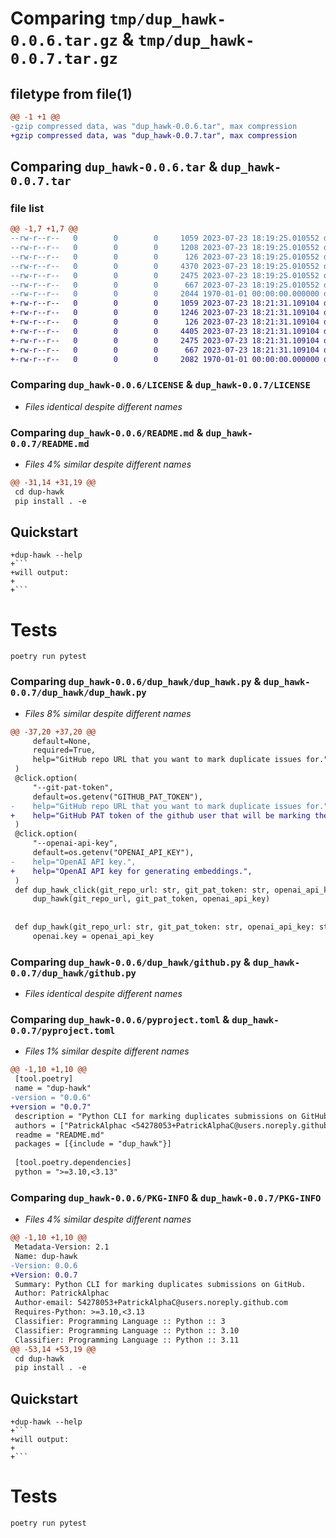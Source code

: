 # Comparing `tmp/dup_hawk-0.0.6.tar.gz` & `tmp/dup_hawk-0.0.7.tar.gz`

## filetype from file(1)

```diff
@@ -1 +1 @@
-gzip compressed data, was "dup_hawk-0.0.6.tar", max compression
+gzip compressed data, was "dup_hawk-0.0.7.tar", max compression
```

## Comparing `dup_hawk-0.0.6.tar` & `dup_hawk-0.0.7.tar`

### file list

```diff
@@ -1,7 +1,7 @@
--rw-r--r--   0        0        0     1059 2023-07-23 18:19:25.010552 dup_hawk-0.0.6/LICENSE
--rw-r--r--   0        0        0     1208 2023-07-23 18:19:25.010552 dup_hawk-0.0.6/README.md
--rw-r--r--   0        0        0      126 2023-07-23 18:19:25.010552 dup_hawk-0.0.6/dup_hawk/__init__.py
--rw-r--r--   0        0        0     4370 2023-07-23 18:19:25.010552 dup_hawk-0.0.6/dup_hawk/dup_hawk.py
--rw-r--r--   0        0        0     2475 2023-07-23 18:19:25.010552 dup_hawk-0.0.6/dup_hawk/github.py
--rw-r--r--   0        0        0      667 2023-07-23 18:19:25.010552 dup_hawk-0.0.6/pyproject.toml
--rw-r--r--   0        0        0     2044 1970-01-01 00:00:00.000000 dup_hawk-0.0.6/PKG-INFO
+-rw-r--r--   0        0        0     1059 2023-07-23 18:21:31.109104 dup_hawk-0.0.7/LICENSE
+-rw-r--r--   0        0        0     1246 2023-07-23 18:21:31.109104 dup_hawk-0.0.7/README.md
+-rw-r--r--   0        0        0      126 2023-07-23 18:21:31.109104 dup_hawk-0.0.7/dup_hawk/__init__.py
+-rw-r--r--   0        0        0     4405 2023-07-23 18:21:31.109104 dup_hawk-0.0.7/dup_hawk/dup_hawk.py
+-rw-r--r--   0        0        0     2475 2023-07-23 18:21:31.109104 dup_hawk-0.0.7/dup_hawk/github.py
+-rw-r--r--   0        0        0      667 2023-07-23 18:21:31.109104 dup_hawk-0.0.7/pyproject.toml
+-rw-r--r--   0        0        0     2082 1970-01-01 00:00:00.000000 dup_hawk-0.0.7/PKG-INFO
```

### Comparing `dup_hawk-0.0.6/LICENSE` & `dup_hawk-0.0.7/LICENSE`

 * *Files identical despite different names*

### Comparing `dup_hawk-0.0.6/README.md` & `dup_hawk-0.0.7/README.md`

 * *Files 4% similar despite different names*

```diff
@@ -31,14 +31,19 @@
 cd dup-hawk
 pip install . -e
 ```
 
 ## Quickstart 
 
 ```
+dup-hawk --help
+```
+will output:
+
+```
 
 ```
 
 # Tests
 
 ```
 poetry run pytest
```

### Comparing `dup_hawk-0.0.6/dup_hawk/dup_hawk.py` & `dup_hawk-0.0.7/dup_hawk/dup_hawk.py`

 * *Files 8% similar despite different names*

```diff
@@ -37,20 +37,20 @@
     default=None,
     required=True,
     help="GitHub repo URL that you want to mark duplicate issues for.",
 )
 @click.option(
     "--git-pat-token",
     default=os.getenv("GITHUB_PAT_TOKEN"),
-    help="GitHub repo URL that you want to mark duplicate issues for.",
+    help="GitHub PAT token of the github user that will be marking the issues.",
 )
 @click.option(
     "--openai-api-key",
     default=os.getenv("OPENAI_API_KEY"),
-    help="OpenAI API key.",
+    help="OpenAI API key for generating embeddings.",
 )
 def dup_hawk_click(git_repo_url: str, git_pat_token: str, openai_api_key: str):
     dup_hawk(git_repo_url, git_pat_token, openai_api_key)
 
 
 def dup_hawk(git_repo_url: str, git_pat_token: str, openai_api_key: str):
     openai.key = openai_api_key
```

### Comparing `dup_hawk-0.0.6/dup_hawk/github.py` & `dup_hawk-0.0.7/dup_hawk/github.py`

 * *Files identical despite different names*

### Comparing `dup_hawk-0.0.6/pyproject.toml` & `dup_hawk-0.0.7/pyproject.toml`

 * *Files 1% similar despite different names*

```diff
@@ -1,10 +1,10 @@
 [tool.poetry]
 name = "dup-hawk"
-version = "0.0.6"
+version = "0.0.7"
 description = "Python CLI for marking duplicates submissions on GitHub."
 authors = ["PatrickAlphac <54278053+PatrickAlphaC@users.noreply.github.com>"]
 readme = "README.md"
 packages = [{include = "dup_hawk"}]
 
 [tool.poetry.dependencies]
 python = ">=3.10,<3.13"
```

### Comparing `dup_hawk-0.0.6/PKG-INFO` & `dup_hawk-0.0.7/PKG-INFO`

 * *Files 4% similar despite different names*

```diff
@@ -1,10 +1,10 @@
 Metadata-Version: 2.1
 Name: dup-hawk
-Version: 0.0.6
+Version: 0.0.7
 Summary: Python CLI for marking duplicates submissions on GitHub.
 Author: PatrickAlphac
 Author-email: 54278053+PatrickAlphaC@users.noreply.github.com
 Requires-Python: >=3.10,<3.13
 Classifier: Programming Language :: Python :: 3
 Classifier: Programming Language :: Python :: 3.10
 Classifier: Programming Language :: Python :: 3.11
@@ -53,14 +53,19 @@
 cd dup-hawk
 pip install . -e
 ```
 
 ## Quickstart 
 
 ```
+dup-hawk --help
+```
+will output:
+
+```
 
 ```
 
 # Tests
 
 ```
 poetry run pytest
```


